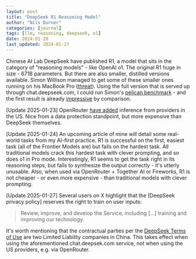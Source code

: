 ```yaml
---
layout: post
title: "DeepSeek R1 Reasoning Model"
author: "Nils Durner"
categories: [journal]
tags: [llm, reasoning, deepseek, o1]
date: 2024-01-20
last_updated: 2024-01-27
---
```


Chinese AI Lab DeepSeek have published R1, a model that sits in the category of "reasoning models" - like OpenAI o1. The original R1 huge in size - 671B parameters. But there are also smaller, distilled versions available. Simon Willison managed to get some of these smaller ones running on his MacBook Pro ([threat](https://x.com/simonw/status/1881361661975843202)). Using the full version that is served up through chat.deepseek.com, I could run Simon's [pelican benchmark](pelican-benchmark) - and the first result is already [impressive](https://x.com/ndurner/status/1881364614669312372) by comparison.

[Update 2025-01-23]
OpenRouter [have added](https://x.com/OpenRouterAI/status/1882499367464206732) inference from providers in the US. Nice from a data protection standpoint, but more expensive than DeepSeek themselves.

[Update 2025-01-24]
An upcoming article of mine will detail some real-world tasks from my AI-first practice. R1 is successful on the first, easiest task (all of the Frontier Models are) but fails on the hardest task. All traditional models crack this hardest task with clever prompting, and so does o1 in Pro mode. Interestingly, R1 seems to get the task right in its reasoning steps, but fails to synthesize the output correctly - it's utterly unusable. Also, when used via OpenRouter + Together AI or Fireworks, R1 is not cheaper - or even more expensive - than traditional models with clever prompting.

[Update 2025-01-27]
Several users on X highlight that the [DeepSeek privacy policy] reserves the right to train on user inputs:
> Review, improve, and develop the Service, including [...] training and improving our technology.

It's worth mentioning that the contractual parties per the [DeepSeek Terms of Use](https://platform.deepseek.com/downloads/DeepSeek%20Open%20Platform%20Terms%20of%20Service.html) are two Limited Liability companies in China. This takes effect when using the aforementioned chat.deepsek.com service, not when using the US providers, e.g. via OpenRouter.